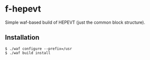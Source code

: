 f-hepevt
========

Simple waf-based build of HEPEVT (just the common block structure).

Installation
------------

``` shell
$ ./waf configure --prefix=/usr
$ ./waf build install
```
